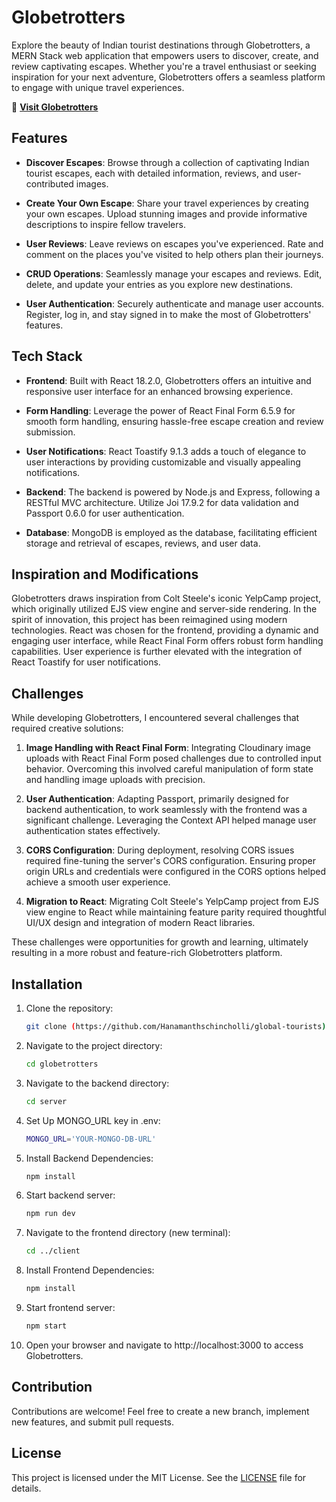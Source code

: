 # Globetrotters

Explore the beauty of Indian tourist destinations through Globetrotters, a MERN Stack web application that empowers users to discover, create, and review captivating escapes. Whether you're a travel enthusiast or seeking inspiration for your next adventure, Globetrotters offers a seamless platform to engage with unique travel experiences.

🔗 **[Visit Globetrotters](https://globetrotters-star.vercel.app/)**

## Features

- **Discover Escapes**: Browse through a collection of captivating Indian tourist escapes, each with detailed information, reviews, and user-contributed images.

- **Create Your Own Escape**: Share your travel experiences by creating your own escapes. Upload stunning images and provide informative descriptions to inspire fellow travelers.

- **User Reviews**: Leave reviews on escapes you've experienced. Rate and comment on the places you've visited to help others plan their journeys.

- **CRUD Operations**: Seamlessly manage your escapes and reviews. Edit, delete, and update your entries as you explore new destinations.

- **User Authentication**: Securely authenticate and manage user accounts. Register, log in, and stay signed in to make the most of Globetrotters' features.

## Tech Stack

- **Frontend**: Built with React 18.2.0, Globetrotters offers an intuitive and responsive user interface for an enhanced browsing experience.

- **Form Handling**: Leverage the power of React Final Form 6.5.9 for smooth form handling, ensuring hassle-free escape creation and review submission.

- **User Notifications**: React Toastify 9.1.3 adds a touch of elegance to user interactions by providing customizable and visually appealing notifications.

- **Backend**: The backend is powered by Node.js and Express, following a RESTful MVC architecture. Utilize Joi 17.9.2 for data validation and Passport 0.6.0 for user authentication.

- **Database**: MongoDB is employed as the database, facilitating efficient storage and retrieval of escapes, reviews, and user data.

## Inspiration and Modifications

Globetrotters draws inspiration from Colt Steele's iconic YelpCamp project, which originally utilized EJS view engine and server-side rendering. In the spirit of innovation, this project has been reimagined using modern technologies. React was chosen for the frontend, providing a dynamic and engaging user interface, while React Final Form offers robust form handling capabilities. User experience is further elevated with the integration of React Toastify for user notifications.

## Challenges

While developing Globetrotters, I encountered several challenges that required creative solutions:

1. **Image Handling with React Final Form**: Integrating Cloudinary image uploads with React Final Form posed challenges due to controlled input behavior. Overcoming this involved careful manipulation of form state and handling image uploads with precision.

2. **User Authentication**: Adapting Passport, primarily designed for backend authentication, to work seamlessly with the frontend was a significant challenge. Leveraging the Context API helped manage user authentication states effectively.

3. **CORS Configuration**: During deployment, resolving CORS issues required fine-tuning the server's CORS configuration. Ensuring proper origin URLs and credentials were configured in the CORS options helped achieve a smooth user experience.

4. **Migration to React**: Migrating Colt Steele's YelpCamp project from EJS view engine to React while maintaining feature parity required thoughtful UI/UX design and integration of modern React libraries.

These challenges were opportunities for growth and learning, ultimately resulting in a more robust and feature-rich Globetrotters platform.

## Installation

1. Clone the repository:
   ```bash
   git clone (https://github.com/Hanamanthschincholli/global-tourists)
   ```
2. Navigate to the project directory:
   ```bash
   cd globetrotters
   ```
3. Navigate to the backend directory:
   ```bash
   cd server
   ```
4. Set Up MONGO_URL key in .env:
   ```bash
   MONGO_URL='YOUR-MONGO-DB-URL'
   ```
5. Install Backend Dependencies:
   ```bash
   npm install
   ```
6. Start backend server:
   ```bash
   npm run dev
   ```
7. Navigate to the frontend directory (new terminal):
   ```bash
   cd ../client
   ```
8. Install Frontend Dependencies:
   ```bash
   npm install
   ```
9. Start frontend server:
   ```bash
   npm start
   ```
10. Open your browser and navigate to http://localhost:3000 to access Globetrotters.

## Contribution

Contributions are welcome! Feel free to create a new branch, implement new features, and submit pull requests.

## License

This project is licensed under the MIT License. See the [LICENSE](https://github.com/HarshArora-1205/Globetrotters/blob/main/LICENSE) file for details.
